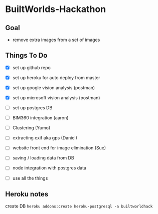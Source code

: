 # BuiltWorlds-Hackathon

## Goal
* remove extra images from a set of images

## Things To Do
* [x] set up github repo
* [x] set up heroku for auto deploy from master
* [x] set up google vision analysis (postman)
* [x] set up microsoft vision analysis (postman)
* [ ] set up postgres DB
* [ ] BIM360 integration (aaron)
* [ ] Clustering (Yumo)
* [ ] extracting exif aka gps (Daniel)
* [ ] website front end for image elimination (Sue)
* [ ] saving / loading data from DB
* [ ] node integration with postgres data
* [ ] use all the things


## Heroku notes
create DB `heroku addons:create heroku-postgresql -a builtworldhack`